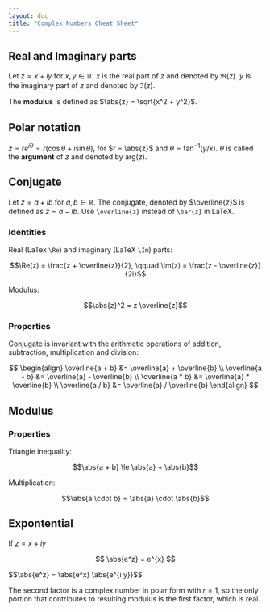 ```yaml
---
layout: doc
title: "Complex Numbers Cheat Sheet"
---
```


## Real and Imaginary parts

Let $z = x + iy$ for $x, y \in \mathbb{R}$. $x$ is the real part of $z$ and denoted by $\Re(z)$. $y$ is the imaginary part of $z$ and denoted by $\Im(z)$.

The **modulus** is defined as $\abs{z} = \sqrt{x^2 + y^2}$.

## Polar notation

$z = r e^{i \theta} = r (\cos \theta + i \sin \theta)$, for $r = \abs{z}$ and $\theta = \tan^{-1}(y/x)$. $\theta$ is called the **argument** of $z$ and denoted by $\mbox{arg}(z)$.

## Conjugate

Let $z = a + ib$ for $a, b \in \mathbb{R}$. The conjugate, denoted by $\overline{z}$ is defined as $z = a - ib$. Use `\overline{z}` instead of `\bar{z}` in LaTeX.

### Identities

Real (LaTex `\Re`) and imaginary (LaTeX `\Im`) parts:

$$\Re(z) = \frac{z + \overline{z}}{2}, \qquad \Im(z) = \frac{z - \overline{z}}{2i}$$

Modulus:

$$\abs{z}^2 = z \overline{z}$$

### Properties

Conjugate is invariant with the arithmetic operations of addition, subtraction, multiplication and division:

$$
\begin{align}
\overline{a + b} &= \overline{a} + \overline{b} \\
\overline{a - b} &= \overline{a} - \overline{b} \\
\overline{a * b} &= \overline{a} * \overline{b} \\
\overline{a / b} &= \overline{a} / \overline{b}
\end{align}
$$

## Modulus

### Properties

Triangle inequality:

$$\abs{a + b} \le \abs{a} + \abs{b}$$

Multiplication:

$$\abs{a \cdot b} = \abs{a} \cdot \abs{b}$$

## Expontential

If $z = x + i y$

$$
\abs{e^z} = e^{x}
$$

<proof>
$$\abs{e^z} = \abs{e^x} \abs{e^{i y}}$$

The second factor is a complex number in polar form with $r = 1$, so the only portion that contributes to resulting modulus is the first factor, which is real.
</proof>
